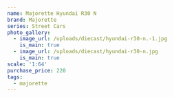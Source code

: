 ```yaml
---
name: Majorette Hyundai R30 N
brand: Majorette
series: Street Cars
photo_gallery:
  - image_url: /uploads/diecast/hyundai-r30-n.-1.jpg
    is_main: true
  - image_url: /uploads/diecast/hyundai-r30-n.jpg
    is_main: true
scale: '1:64'
purchase_price: 220
tags:
  - majorette
---
```


